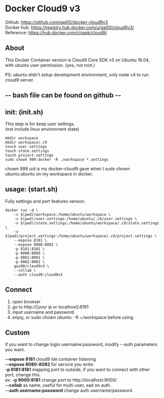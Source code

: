 Docker Cloud9 v3
================
Github: https://github.com/gai00/docker-cloud9v3  
Docker hub: https://registry.hub.docker.com/u/gai00/cloud9v3/  
Reference: https://hub.docker.com/r/sapk/cloud9/

## About
This Docker Container version is Cloud9 Core SDK v3 on Ubuntu 16.04,  
with ubuntu user permission. (yes, not root.)  
  
PS: ubuntu didn't setup development environment, only node v4 to run cloud9 server.

## -- bash file can be found on github --

## init: (init.sh)  
This step is for keep user settings.  
(not include linux environment state)  

    mkdir workspace
    mkdir workspace/.c9
    touch user.settings
    touch state.settings
    touch project.settings
    sudo chown 999:docker -R ./workspace *.settings
    
chown 999 uid is my docker-cloud9 gave when I sudo chown ubuntu:ubuntu on my workspace in docker.

## usage: (start.sh)
Fully settings and port features version.

    docker run -d \
        -v $(pwd)/workspace:/home/ubuntu/workspace \
        -v $(pwd)/user.settings:/home/ubuntu/.c9/user.settings \
        -v $(pwd)/state.settings:/home/ubuntu/workspace/.c9/state.settings \
        -v $(pwd)/project.settings:/home/ubuntu/workspace/.c9/project.settings \
        --expose 8181 \
        --expose 8080-8082 \
        -p 8181:8181 \
        -p 8080:8080 \
        -p 8081:8081 \
        -p 8082:8082 \
        gai00/cloud9v3 \
        --collab \
        --auth cloud9:cloud9v3

## Connect
1. open browser
2. go to http://[your ip or localhost]:8181
3. input username and password.
4. enjoy, or sudo chown ubuntu: -R ~/workspace before using.

## Custom
if you want to change login username:password, modify --auth parameters you want.  
  
<b>--expose 8181</b> cloud9 ide container listening  
<b>--expose 8080-8082</b> for service you write.  
<b>-p 8181:8181</b> mapping port to outside, if you want to connect with other port, change this.  
ex: <b>-p 9000:8181</b> change port to http://localhost:9000/  
<b>--collab</b> as name, useful for multi-user, sad on auth.  
<b>--auth username:password</b> change auth username/password.
